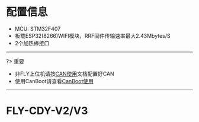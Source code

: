 # 配置信息

* MCU: STM32F407
* 板载ESP32(8266)WIFI模块，RRF固件传输速率最大2.43Mbytes/S
* 2个加热棒接口

----

?> 重要

* 非FLY上位机请按[CAN使用](/advanced/can_rpi.md)文档配置好CAN
* 使用CanBoot请查看[CanBoot使用](/advanced/canboot.md)

----

# FLY-CDY-V2/V3
